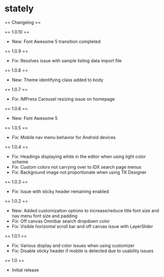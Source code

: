 # stately

== Changelog ==

== 1.0.10 ==
* New: Font Awesome 5 transition completed

== 1.0.9 ==
* Fix: Resolves issue with sample listing data import file

== 1.0.8 ==
* New: Theme identifying class added to body

== 1.0.7 ==
* Fix: IMPress Carousel resizing issue on homepage

== 1.0.6 ==
* New: Font Awesome 5

== 1.0.5 ==
* Fix: Mobile nav menu behavior for Android devices

== 1.0.4 ==
* Fix: Headings displaying white in the editor when using light color scheme
* Fix: Custom colors not carrying over to IDX search page menus
* Fix: Background image not proportionate when using TK Designer

== 1.0.3 ==
* Fix: Issue with sticky header remaining enabled

== 1.0.2 ==
* New: Added customization options to increase/reduce title font size and nav menu font size and padding
* Fix: Off canvas Omnibar search dropdown color
* Fix: Visible horizontal scroll bar and off canvas issue with LayerSlider

== 1.0.1 ==
* Fix: Various display and color issues when using customizer
* Fix: Disable sticky header if mobile is detected due to usability issues

== 1.0 ==
* Initial release
